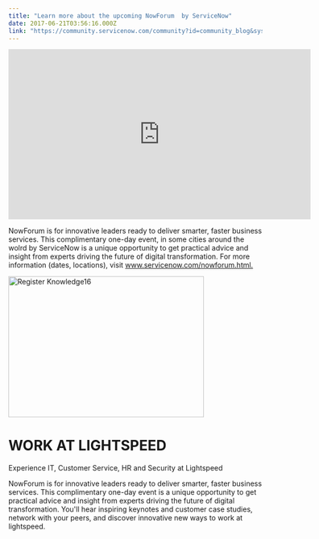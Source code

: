 ```yaml
---
title: "Learn more about the upcoming NowForum  by ServiceNow"
date: 2017-06-21T03:56:16.000Z
link: "https://community.servicenow.com/community?id=community_blog&sys_id=06ec6e65dbd0dbc01dcaf3231f961992"
---
```

<p><iframe frameborder="0" height="338" src="https://www.youtube-nocookie.com/embed/CsJTFlpA3HQ" width="600">
</iframe></p><p></p><p>NowForum is for innovative leaders ready to deliver smarter, faster business services. This complimentary one-day event, in some cities around the wolrd by ServiceNow is a unique opportunity to get practical advice and insight from experts driving the future of digital transformation. For more information (dates, locations), visit <a title="ww.servicenow.com/nowforum.html" href="https://www.servicenow.com/nowforum.html">www.servicenow.com/nowforum.html.</a></p><p></p><p class="now-forum-splash-img"><img alt="Register Knowledge16" class="jive-image" height="280" src="https://www.servicenow.com/content/dam/servicenow/images/nowforum/image/mainphoto-ontop.png" style="width: 388px; height: 279.512px;" width="388"/></p><h1>WORK AT LIGHTSPEED</h1><p>Experience IT, Customer Service, HR and Security at Lightspeed</p><p>NowForum is for innovative leaders ready to deliver smarter, faster business services. This complimentary one-day event is a unique opportunity to get practical advice and insight from experts driving the future of digital transformation. You'll hear inspiring keynotes and customer case studies, network with your peers, and discover innovative new ways to work at lightspeed.</p>